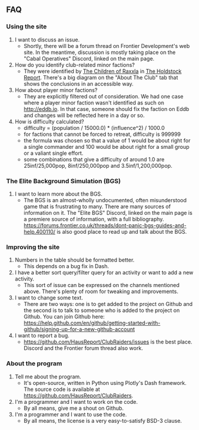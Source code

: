 
## FAQ

### Using the site

1. I want to discuss an issue.
    * Shortly, there will be a forum thread on Frontier Development's web site.  In the meantime,
    discussion is mostly taking place on the "Cabal Operatives" Discord, linked on the main page.
1. How do you identify club-related minor factions?
    * They were identified by [The Children of Raxxla](https://inara.cz/squadron/4980/) in [The Holdstock Report](https://docs.google.com/document/d/1MPw1EzRmor2TvRw97QvB8lNTcBT2XffrMuMwEOAXaW8/edit?usp=sharing).
    There's a big diagram on the "About The Club" tab that shows the conclusions in an accessible way.
1. How about player minor factions?
    * They are explicitly filtered out of consideration.  We had one case where a player minor faction
    wasn't identified as such on http://eddb.io.  In that case, someone should fix the faction on Eddb and
    changes will be reflected here in a day or so.
1. How is difficulty calculated?
    * difficulty = (population / 15000.0) * (influence^2) / 1000.0
    * for factions that cannot be forced to retreat, difficulty is 999999
    * the formula was chosen so that a value of 1 would be about right for a
        single commander and 100 would be about right for a small group or
        a valiant single effort.
    * some combinations that give a difficulty of around 1.0 are 25inf/25,000pop,
        8inf/250,000pop and 3.5inf/1,200,000pop.
       
### The Elite Background Simulation (BGS)

1. I want to learn more about the BGS.
    * The BGS is an almost-wholly undocumented, often misunderstood game that is frustrating to many.  There
       are many sources of information on it.  The "Elite BGS" Discord, linked on the main page is a premiere
       source of information, with a full bibliography.  https://forums.frontier.co.uk/threads/dont-panic-bgs-guides-and-help.400110/
       is also good place to read up and talk about the BGS.
 
### Improving the site 

1. Numbers in the table should be formatted better.
    * This depends on a bug fix in Dash.
1. I have a better sort query/filter query for an activity or want to add a new activity.
    * This sort of issue can be expressed on the channels mentioned above.  There's plenty of room for tweaking and improvements.
1. I want to change some text.
    * There are two ways: one is to get added to the project on Github and the second is to talk
    to someone who is added to the project on Github.  You can join Github here: https://help.github.com/en/github/getting-started-with-github/signing-up-for-a-new-github-account
1. I want to report a bug.
    * https://github.com/HausReport/ClubRaiders/issues is the best place.  Discord and the Frontier forum
    thread also work.
    
### About the program

1. Tell me about the program.
    * It's open-source, written in Python using Plotly's Dash framework. 
    The source code is available at https://github.com/HausReport/ClubRaiders.
1. I'm a programmer and I want to work on the code.
    * By all means, give me a shout on Github.
1. I'm a programmer and I want to use the code.
    * By all means, the license is a very easy-to-satisfy BSD-3 clause.
        
